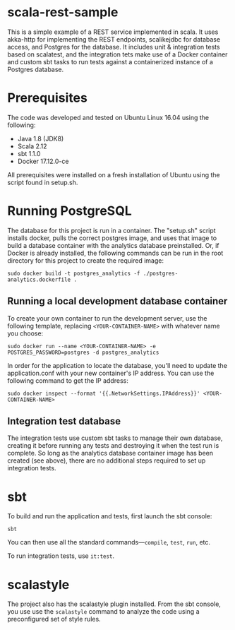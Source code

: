 # scala-rest-sample
This is a simple example of a REST service implemented in scala. It uses akka-http for implementing the REST endpoints, scalikejdbc for database access, and Postgres for the database. It includes unit & integration tests based on scalatest, and the integration tets make use of a Docker container and custom sbt tasks to run tests against a containerized instance of a Postgres database.

# Prerequisites
The code was developed and tested on Ubuntu Linux 16.04 using the following:
 * Java 1.8 (JDK8)
 * Scala 2.12
 * sbt 1.1.0
 * Docker 17.12.0-ce
 
All prerequisites were installed on a fresh installation of Ubuntu using the script found in setup.sh.

# Running PostgreSQL
The database for this project is run in a container. The "setup.sh" script installs docker, pulls the correct postgres image, and uses that image to build a database container with the analytics database preinstalled. Or, if Docker is already installed, the following commands can be run in the root directory for this project to create the required image:

`sudo docker build -t postgres_analytics -f ./postgres-analytics.dockerfile .`

## Running a local development database container
To create your own container to run the development server, use the following template, replacing `<YOUR-CONTAINER-NAME>` with whatever name you choose:

`sudo docker run --name <YOUR-CONTAINER-NAME> -e POSTGRES_PASSWORD=postgres -d postgres_analytics`

In order for the application to locate the database, you'll need to update the application.conf with your new container's IP address. You can use the following command to get the IP address:

`sudo docker inspect --format '{{.NetworkSettings.IPAddress}}' <YOUR-CONTAINER-NAME>`

## Integration test database
The integration tests use custom sbt tasks to manage their own database, creating it before running any tests and destroying it when the test run is complete. So long as the analytics database container image has been created (see above), there are no additional steps required to set up integration tests.

# sbt
To build and run the application and tests, first launch the sbt console:

`sbt`

You can then use all the standard commands—`compile`, `test`, `run`, etc.

To run integration tests, use `it:test`.

# scalastyle
The project also has the scalastyle plugin installed. From the sbt console, you use use the `scalastyle` command to analyze the code using a preconfigured set of style rules.
